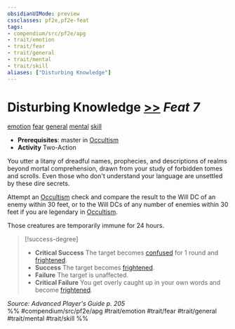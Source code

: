 ```yaml
---
obsidianUIMode: preview
cssclasses: pf2e,pf2e-feat
tags:
- compendium/src/pf2e/apg
- trait/emotion
- trait/fear
- trait/general
- trait/mental
- trait/skill
aliases: ["Disturbing Knowledge"]
---
```

# Disturbing Knowledge  [>>](rules/core-rulebook/chapter-9-playing-the-game.md#Actions "Two-Action") *Feat 7*  
[emotion](rules/traits/emotion.md "Emotion Effect Trait")  [fear](rules/traits/fear.md "Fear Effect Trait")  [general](rules/traits/general.md "General Feat Trait")  [mental](rules/traits/mental.md "Mental Effect Trait")  [skill](rules/traits/skill.md "Skill Feat Trait")  

- **Prerequisites**: master in [Occultism](compendium/skills.md#Occultism)
- **Activity** Two-Action

You utter a litany of dreadful names, prophecies, and descriptions of realms beyond mortal comprehension, drawn from your study of forbidden tomes and scrolls. Even those who don't understand your language are unsettled by these dire secrets.

Attempt an [Occultism](compendium/skills.md#Occultism) check and compare the result to the Will DC of an enemy within 30 feet, or to the Will DCs of any number of enemies within 30 feet if you are legendary in [Occultism](compendium/skills.md#Occultism).

Those creatures are temporarily immune for 24 hours.

> [!success-degree] 
> - **Critical Success** The target becomes [confused](rules/conditions.md#Confused) for 1 round and [frightened](rules/conditions.md#Frightened).
> - **Success** The target becomes [frightened](rules/conditions.md#Frightened).
> - **Failure** The target is unaffected.
> - **Critical Failure** You get overly caught up in your own words and become [frightened](rules/conditions.md#Frightened).

*Source: Advanced Player's Guide p. 205*  
%% #compendium/src/pf2e/apg #trait/emotion #trait/fear #trait/general #trait/mental #trait/skill %%